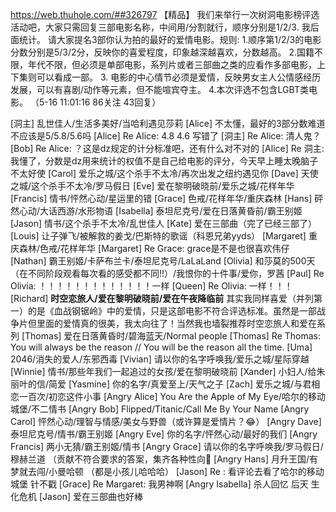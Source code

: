 https://web.thuhole.com/##326797 【精品】
我们来举行一次树洞电影榜评选活动吧，大家只需回复三部电影名称，中间用/分割就行，顺序分别是1/2/3. 我后面统计。
请大家提名3部你认为拍的最好的爱情电影。规则:
1.顺序第1/2/3的电影分数分别是5/3/2分，反映你的喜爱程度，印象越深越喜欢，分数越高。
2.国籍不限，年代不限，但必须是单部电影，系列片或者三部曲之类的应看作多部电影，上下集则可以看成一部。
3. 电影的中心情节必须是爱情，反映男女主人公情感经历发展，可以有喜剧/动作等元素，但不能喧宾夺主。
4.本次评选不包含LGBT类电影。
（5-16 11:01:16 86关注 43回复）

[洞主] 乱世佳人/生活多美好/当哈利遇见莎莉
[Alice] 不太懂，最好的3部分数难道不应该是5/5.8/5.6吗
[Alice] Re Alice: 4.8 4.6 写错了
[洞主] Re Alice: 清人鬼？
[Bob] Re Alice: ？这是dz规定的计分标准吧，还有什么对不对的
[Alice] Re 洞主: 我懂了，分数是dz用来统计的权值不是自己给电影的评分，今天早上睡太晚脑子不太好使
[Carol] 爱乐之城/这个杀手不太冷/再次出发之纽约遇见你
[Dave] 天使之城/这个杀手不太冷/罗马假日
[Eve] 爱在黎明破晓前/爱乐之城/花样年华
[Francis] 情书/怦然心动/星运里的错
[Grace] 色戒/花样年华/重庆森林
[Hans] 砰然心动/大话西游/水形物语
[Isabella] 泰坦尼克号/爱在日落黄昏前/霸王别姬
[Jason] 情书/这个杀手不太冷/乱世佳人
[Kate] 爱在三部曲（完了已经三部了）
[Louis] 让子弹飞/被解救的姜戈/巴斯特的歌谣（科恩兄弟yyds）
[Margaret] 重庆森林/色戒/花样年华
[Margaret] Re Grace: grace是不是也很喜欢伟仔
[Nathan] 霸王别姬/卡萨布兰卡/泰坦尼克号/LaLaLand
[Olivia] 和莎莫的500天（在不同阶段观看每次看的感受都不同!!）/我恨你的十件事/爱你，罗茜
[Paul] Re Olivia: ！！！！！！！！！！！！！一样
[Queen] Re Olivia: 一样！！！
[Richard] **时空恋旅人/爱在黎明破晓前/爱在午夜降临前**
其实我同样喜爱（并列第一）的是《血战钢锯岭》中的爱情，只是这部电影不符合评选标准。虽然是一部战争片但里面的爱情真的很美，我太向往了！当然我也墙裂推荐时空恋旅人和爱在系列
[Thomas] 爱在日落黄昏时/碧海蓝天/Normal people
[Thomas] Re Thomas: You will always be the reason // You will be the reason all the time.
[Uma] 2046/消失的爱人/东邪西毒
[Vivian] 请以你的名字呼唤我/爱乐之城/星际穿越
[Winnie] 情书/那些年我们一起追过的女孩/爱在黎明破晓前
[Xander] 小妇人/给朱丽叶的信/简爱
[Yasmine] 你的名字/真爱至上/天气之子
[Zach] 爱乐之城/与君相恋一百次/初恋这件小事
[Angry Alice] You Are the Apple of My Eye/哈尔的移动城堡/不二情书
[Angry Bob] Flipped/Titanic/Call Me By Your Name
[Angry Carol] 怦然心动/理智与情感/美女与野兽（或许算是爱情片？😂）
[Angry Dave] 泰坦尼克号/情书/霸王别姬
[Angry Eve] 你的名字/怦然心动/最好的我们
[Angry Francis] 两小无猜/霸王别姬/情书
[Angry Grace] 请以你的名字呼唤我/罗马假日/穆赫兰道
（贡献不符合要求的答案，集齐各种性向🐶
[Angry Hans] 月升王国/有梦就去闯/小曼哈顿
（都是小孩儿哈哈哈）
[Jason] Re : 看评论去看了哈尔的移动城堡 针不戳
[Grace] Re Margaret: 我男神啊
[Angry Isabella] 杀人回忆 后天 生化危机
[Jason] 爱在三部曲也好棒